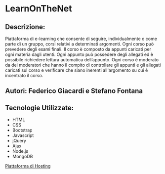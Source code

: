 # LearnOnTheNet

## Descrizione:
Piattaforma di e-learning che consente di seguire, individualmente o come parte di un gruppo, corsi relativi a determinati argomenti. 
Ogni corso può prevedere degli esami finali. 
Il corso è composto da appunti caricati per ogni materia dagli utenti. 
Ogni appunto può possedere degli allegati ed è possibile richiedere lettura automatica dell’appunto. 
Ogni corso è moderato da dei moderatori che hanno il compito di controllare gli appunti e gli allegati caricati sul corso e verificare che siano inerenti all'argomento su cui è incentrato il corso.

## Autori: Federico Giacardi e Stefano Fontana

## Tecnologie Utilizzate: 
* HTML
* CSS
* Bootstrap
* Javascript
* jQuery
* Ajax
* Node.js
* MongoDB

[Piattaforma di Hosting](https://www.heroku.com/)
